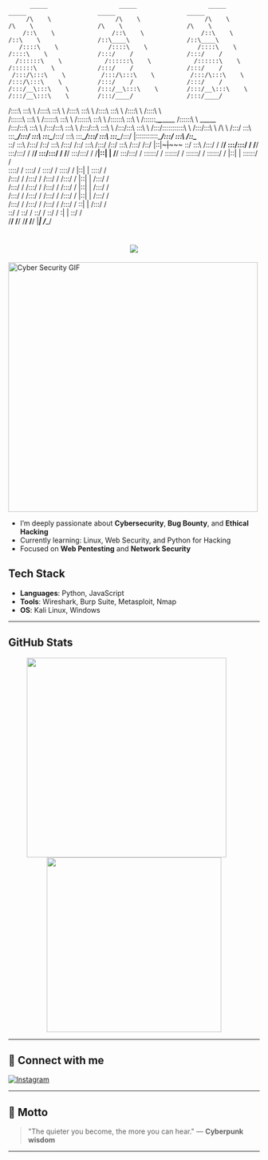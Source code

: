 

          _____                    _____                    _____                    _____                    _____                    _____          
         /\    \                  /\    \                  /\    \                  /\    \                  /\    \                  /\    \         
        /::\    \                /::\    \                /::\    \                /::\    \                /::\____\                /::\____\        
       /::::\    \              /::::\    \              /::::\    \              /::::\    \              /:::/    /               /:::/    /        
      /::::::\    \            /::::::\    \            /::::::\    \            /::::::\    \            /:::/    /               /:::/    /         
     /:::/\:::\    \          /:::/\:::\    \          /:::/\:::\    \          /:::/\:::\    \          /:::/    /               /:::/    /          
    /:::/__\:::\    \        /:::/__\:::\    \        /:::/__\:::\    \        /:::/__\:::\    \        /:::/____/               /:::/____/           
   /::::\   \:::\    \      /::::\   \:::\    \      /::::\   \:::\    \      /::::\   \:::\    \      /::::\    \              /::::\    \           
  /::::::\   \:::\    \    /::::::\   \:::\    \    /::::::\   \:::\    \    /::::::\   \:::\    \    /::::::\____\________    /::::::\    \   _____  
 /:::/\:::\   \:::\    \  /:::/\:::\   \:::\    \  /:::/\:::\   \:::\    \  /:::/\:::\   \:::\    \  /:::/\:::::::::::\    \  /:::/\:::\    \ /\    \ 
/:::/  \:::\   \:::\____\/:::/  \:::\   \:::\____\/:::/  \:::\   \:::\____\/:::/  \:::\   \:::\____\/:::/  |:::::::::::\____\/:::/  \:::\    /::\____\
\::/    \:::\  /:::/    /\::/    \:::\  /:::/    /\::/    \:::\  /:::/    /\::/    \:::\  /:::/    /\::/   |::|~~~|~~~~~     \::/    \:::\  /:::/    /
 \/____/ \:::\/:::/    /  \/____/ \:::\/:::/    /  \/____/ \:::\/:::/    /  \/____/ \:::\/:::/    /  \/____|::|   |           \/____/ \:::\/:::/    / 
          \::::::/    /            \::::::/    /            \::::::/    /            \::::::/    /         |::|   |                    \::::::/    /  
           \::::/    /              \::::/    /              \::::/    /              \::::/    /          |::|   |                     \::::/    /   
           /:::/    /               /:::/    /               /:::/    /               /:::/    /           |::|   |                     /:::/    /    
          /:::/    /               /:::/    /               /:::/    /               /:::/    /            |::|   |                    /:::/    /     
         /:::/    /               /:::/    /               /:::/    /               /:::/    /             |::|   |                   /:::/    /      
        /:::/    /               /:::/    /               /:::/    /               /:::/    /              \::|   |                  /:::/    /       
        \::/    /                \::/    /                \::/    /                \::/    /                \:|   |                  \::/    /        
         \/____/                  \/____/                  \/____/                  \/____/                  \|___|                   \/____/         
                                                                                                                                                      

<h1 align="center">
  <img src="https://readme-typing-svg.herokuapp.com?font=Fira+Code&size=30&duration=4000&pause=1000&color=00FF00&center=true&vCenter=true&width=435&lines=Welcome+to+my+Zone;Keep+Absurd" />
</h1>

<img align="center" alt="Cyber Security GIF" src="https://media2.giphy.com/media/v1.Y2lkPTc5MGI3NjExcHdlbms5Yzd1MXYyY3RrbXU2bHJheDAza3Q0cG1ocjVqd3R4aWRkYSZlcD12MV9pbnRlcm5hbF9naWZfYnlfaWQmY3Q9Zw/l0MYuxp3Rjlrka8mY/giphy.gif" width="500" />

<br/>

- I’m deeply passionate about **Cybersecurity**, **Bug Bounty**, and **Ethical Hacking**    
- Currently learning: Linux, Web Security, and Python for Hacking  
- Focused on **Web Pentesting** and **Network Security**   

## Tech Stack
- **Languages**: Python, JavaScript
- **Tools**: Wireshark, Burp Suite, Metasploit, Nmap
- **OS**: Kali Linux, Windows

---

## GitHub Stats
<p align="center">
  <img src="https://github-readme-stats.vercel.app/api?username=123Aaaakh&show_icons=true&theme=aura_dark" width="400" style="margin-right: 30px;" />
  <img src="https://github-readme-stats.vercel.app/api/top-langs/?username=123Aaaakh&layout=compact&theme=aura_dark" width="350" />
</p>

---

## 🔗 Connect with me 
[![Instagram](https://img.shields.io/badge/Instagram-E4405F?logo=instagram&logoColor=white)](https://www.instagram.com/saxother?utm_source=ig_web_button_share_sheet&igsh=ZDNlZDc0MzIxNw==)

---

## 💬 Motto
> "The quieter you become, the more you can hear." — **Cyberpunk wisdom**

---

